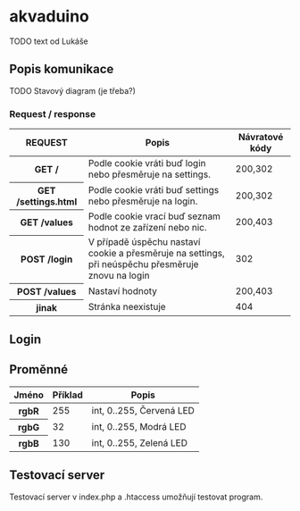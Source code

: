 # akvaduino

TODO text od Lukáše

## Popis komunikace

TODO Stavový diagram (je třeba?)

### Request / response


<table>
	<thead>
		<tr><th>REQUEST</th><th>Popis</th><th>Návratové kódy</th></tr>
	</thead>
	<tbody>
		<tr><th>GET /</th><td>Podle cookie vráti buď login nebo přesměruje na settings.</td><td>200,302</td></tr>
		<tr><th>GET /settings.html</th><td>Podle cookie vráti buď settings nebo přesměruje na login.</td><td>200,302</td></tr>
		<tr><th>GET /values</th><td>Podle cookie vrací buď seznam hodnot ze zařízení nebo nic.</td><td>200,403</td></tr>
		<tr><th>POST /login</th><td>V případě úspěchu nastaví cookie a přesměruje na settings, při neúspěchu přesměruje znovu na login</td><td>302</td></tr>
		<tr><th>POST /values</th><td>Nastaví hodnoty</td><td>200,403</td></tr>
		<tr><th>jinak</th><td>Stránka neexistuje</td><td>404</td></tr>
	</tbody>
</table>

## Login 

## Proměnné

<table>
	<thead>
		<tr><th>Jméno</th><th>Příklad</th><th>Popis</th></tr>
	</thead>
	<tbody>
		<tr><th>rgbR</th><td>255</td><td>int, 0..255, Červená LED</td></tr>
		<tr><th>rgbG</th><td>32</td><td>int, 0..255, Modrá LED</td></tr>
		<tr><th>rgbB</th><td>130</td><td>int, 0..255, Zelená LED</td></tr>
	</tbody>
</table>

## Testovací server

Testovací server v index.php a .htaccess umožňují testovat program.
